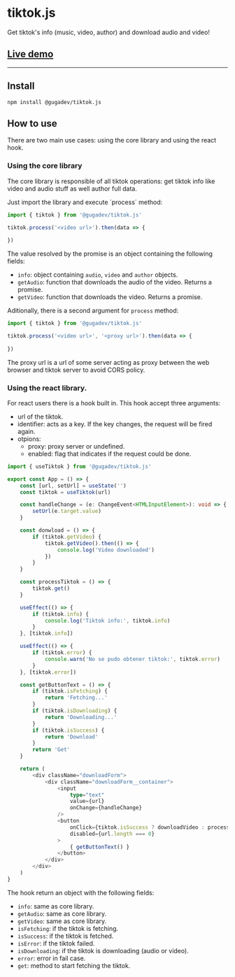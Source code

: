 # tiktok.js

Get tiktok's info (music, video, author) and download audio and video!

## [Live demo](https://codesandbox.io/s/gugadevtiktokjs-demo-b1y5w?file=/src/download-button.tsx)

---

## Install

```bsah
npm install @gugadev/tiktok.js
```

## How to use

There are two main use cases: using the core library and using the react hook.

### Using the core library

The core library is responsible of all tiktok operations: get tiktok info like video and audio stuff as well author full data.

Just import the library and execute ´process´ method:

````typescript
import { tiktok } from '@gugadev/tiktok.js'

tiktok.process('<video url>').then(data => {
    
})
````

The value resolved by the promise is an object containing the following fields:

- `info`: object containing `audio`, `video` and `author` objects.
- `getAudio`: function that downloads the audio of the video. Returns a promise.
- `getVideo`: function that downloads the video. Returns a promise.

Aditionally, there is a second argument for `process` method:

````typescript
import { tiktok } from '@gugadev/tiktok.js'

tiktok.process('<video url>', '<proxy url>').then(data => {
    
})
````

The proxy url is a url of some server acting as proxy between the web browser and tiktok server to avoid CORS policy.

### Using the react library.

For react users there is a hook built in. This hook accept three arguments:

- url of the tiktok.
- identifier: acts as a key. If the key changes, the request will be fired again.
- otpions:
    - proxy: proxy server or undefined.
    - enabled: flag that indicates if the request could be done.

````typescript
import { useTiktok } from '@gugadev/tiktok.js'

export const App = () => {
    const [url, setUrl] = useState('')
    const tiktok = useTiktok(url)

    const handleChange = (e: ChangeEvent<HTMLInputElement>): void => {
        setUrl(e.target.value)
    }

    const donwload = () => {
        if (tiktok.getVideo) {
            tiktok.getVideo().then(() => {
                console.log('Video downloaded')
            })
        }
    }

    const processTiktok = () => {
        tiktok.get()
    }

    useEffect(() => {
        if (tiktok.info) {
            console.log('Tiktok info:', tiktok.info)
        }
    }, [tiktok.info])

    useEffect(() => {
        if (tiktok.error) {
            console.warn('No se pudo obtener tiktok:', tiktok.error)
        }
    }, [tiktok.error])

    const getButtonText = () => {
        if (tiktok.isFetching) {
            return 'Fetching...'
        }
        if (tiktok.isDownloading) {
            return 'Downloading...'
        }
        if (tiktok.isSuccess) {
            return 'Download'
        }
        return 'Get'
    }

    return (
        <div className="downloadForm">
            <div className="downloadForm__container">
                <input
                    type="text"
                    value={url}
                    onChange={handleChange}
                />
                <button
                    onClick={tiktok.isSuccess ? downloadVideo : processTiktok}
                    disabled={url.length === 0}
                >
                    { getButtonText() }
                </button>
            </div>
        </div>
    )
}
````

The hook return an object with the following fields:

- `info`: same as core library.
- `getAudio`: same as core library.
- `getVideo`: same as core library.
- `isFetching`: if the tiktok is fetching.
- `isSuccess`: if the tiktok is fetched.
- `isError`: if the tiktok failed.
- `isDownloading`: if the tiktok is downloading (audio or video).
- `error`: error in fail case.
- `get`: method to start fetching the tiktok.
